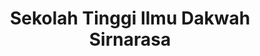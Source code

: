 ---
title: "Sekolah Tinggi Ilmu Dakwah Sirnarasa"
description: "STID Sirnarasa, Cisirri. Kampus Peradaban, Profesional Berakhlakul Karimah, Pesantren Mahasiswa Terpadu. Sekolah Tinggi Ilmu Dakwah Sirnarasa"
---